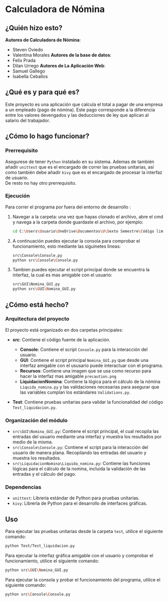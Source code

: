 # Calculadora de Nómina
## ¿Quién hizo esto?
**Autores de Calculadora de Nómina**:
- Steven Oviedo
- Valentina Morales
**Autores de la base de datos**:
- Felix Prada
- Dilan Urrego
**Autores de La Aplicación Web**:
- Samuel Gallego
- Isabella Ceballos
  
## ¿Qué es y para qué es?
Este proyecto es una aplicación que calcula el total a pagar de una empresa a un empleado (pago de nómina). Este pago corresponde a la diferencia entre los valores devengados y las deducciones de ley que aplican al salario del trabajador.
## ¿Cómo lo hago funcionar?
### Prerrequisito
Asegurese de tener ``Python`` instalado en su sistema. Ademas de también añadir `unittest` que es el encargado de correr las pruebas unitarias, así como también debe añadir `kivy`  que es el encargado de procesar la interfaz de usuario.<br>
De resto no hay otro prerrequisito.

### Ejecución
Para correr el programa por fuera del entorno de desarrollo :
1. Navegar a la carpeta: una vez que hayas clonado el archivo, abre el cmd y navega a la carpeta donde guardaste el archivo, por ejemplo:
   ```bash
   cd C:\Users\Usuario\OneDrive\Documentos\U\Sexto Semestre\Código limpio\Clean-Code-1
   ``` 
2. A continuación puedes ejecutar la consola para comprobar el funcionamiento, esto mediante las siguinetes lineas: <br>
   ```bash
   src\Console\Console.py
   python src\Console\Console.py
   ```
3. Tambien puedes ejecutar el script principal donde se encuentra la interfaz, la cual es mas amigable con el usuario: <br>
   ```bash
   src\GUI\Nomina_GUI.py
   python src\GUI\Nomina_GUI.py
   ```

## ¿Cómo está hecho?
### Arquitectura del proyecto
El proyecto está organizado en dos carpetas principales:
- **src**: Contiene el código fuente de la aplicación.
   - **Console**: Contiene el script `Console.py` para la interacción del usuario.
   - **GUI**: Contiene el script principal `Nomina_GUI.py` que desde una interfaz amigable con el ususario puede interactuar con el programa.
   - **Recursos**: Contiene una imagen que se usa como recurso para hacer la interfaz mas amigable `precaution.png` 
   - **LiquidacionNomina**: Contiene la lógica para el cálculo de la nómina `Liquida_nomina.py` y las validaciones necesarias para asegurar que las variables cumplan los estándares `Validations.py`.
  
- **Test**: Contiene pruebas unitarias para validar la funcionalidad del código `Test_liquidacion.py`.
### Organización del módulo
- `src\GUI\Nomina_GUI.py`: Contiene el script principal, el cual recopila las entradas del usuario mediante una interfaz y muestra los resultados por medio de la misma.
- `src\Console\Console.py`: Contiene el script para la interacción del usuario de manera plana. Recopilando las entradas del usuario y muestra los resultados.
- `src\LiquidacionNomina\Liquida_nomina.py`: Contiene las funciones lógicas para el cálculo de la nomina, incluida la validación de las entradas y el cálculo del pago.
### Dependencias
- `unittest`: Librería estándar de Python para pruebas unitarias.
- `kivy`: Librería de Python para el desarrollo de interfaces gráficas.
## Uso
Para ejecutar las pruebas unitarias desde la carpeta `test`, utilice el siguiente comando:
```bash
python Test/Test_liquidacion.py
```
Para ejecutar la interfaz gráfica amigable con el usuario y comprobar el funcionamiento, utilice el siguiente comando:
```bash
python src\GUI\Nomina_GUI.py
```
Para ejecutar la consola y probar el funcionamiento del programa, utilice el siguiente comando:
```bash
python src\Console\Console.py
```
